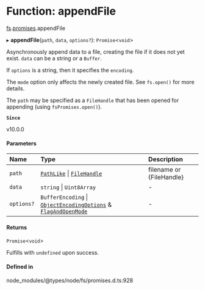 # Function: appendFile

[fs](../modules/fs.md).[promises](../modules/fs.promises.md).appendFile

▸ **appendFile**(`path`, `data`, `options?`): `Promise`<`void`\>

Asynchronously append data to a file, creating the file if it does not yet
exist. `data` can be a string or a `Buffer`.

If `options` is a string, then it specifies the `encoding`.

The `mode` option only affects the newly created file. See `fs.open()` for more details.

The `path` may be specified as a `FileHandle` that has been opened
for appending (using `fsPromises.open()`).

**`Since`**

v10.0.0

#### Parameters

| Name | Type | Description |
| :------ | :------ | :------ |
| `path` | [`PathLike`](../types/fs.PathLike.md) \| [`FileHandle`](../interfaces/fs.promises.FileHandle.md) | filename or {FileHandle} |
| `data` | `string` \| `Uint8Array` | - |
| `options?` | `BufferEncoding` \| [`ObjectEncodingOptions`](../interfaces/fs.ObjectEncodingOptions.md) & [`FlagAndOpenMode`](../interfaces/fs.promises.FlagAndOpenMode.md) | - |

#### Returns

`Promise`<`void`\>

Fulfills with `undefined` upon success.

#### Defined in

node_modules/@types/node/fs/promises.d.ts:928
